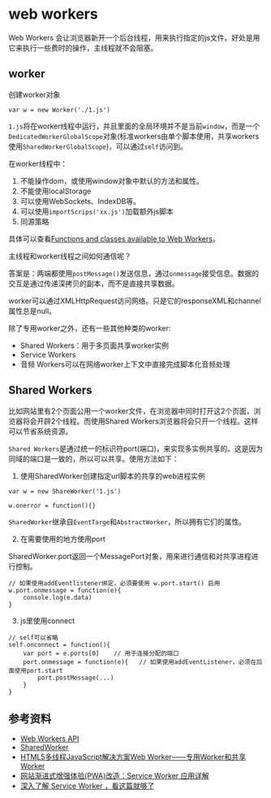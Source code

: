 
# web workers

Web Workers 会让浏览器新开一个后台线程，用来执行指定的js文件。好处是用它来执行一些费时的操作，主线程就不会阻塞。

## worker

创建worker对象

```
var w = new Worker('./1.js')
```

`1.js`将在worker线程中运行，并且里面的全局环境并不是当前`window`，而是一个`DedicatedWorkerGlobalScope`对象(标准workers由单个脚本使用，共享workers使用`SharedWorkerGlobalScope`)，可以通过`self`访问到。

在worker线程中：
1. 不能操作dom，或使用window对象中默认的方法和属性。
2. 不能使用localStorage
3. 可以使用WebSockets、IndexDB等。
4. 可以使用`importScrips('xx.js')`加载额外js脚本
5. 同源策略

具体可以查看[Functions and classes available to Web Workers](https://developer.mozilla.org/en-US/docs/Web/API/Web_Workers_API/Functions_and_classes_available_to_workers)。

主线程和worker线程之间如何通信呢？

答案是：两端都使用`postMessage()`发送信息，通过`onmessage`接受信息。数据的交互是通过传递深拷贝的副本，而不是直接共享数据。

worker可以通过XMLHttpRequest访问网络。只是它的responseXML和channel属性总是null。

除了专用worker之外，还有一些其他种类的worker:

- Shared Workers：用于多页面共享worker实例
- Service Workers
- 音频 Workers可以在网络worker上下文中直接完成脚本化音频处理

## Shared Workers

比如网站里有2个页面公用一个worker文件，在浏览器中同时打开这2个页面，浏览器将会开辟2个线程。而使用Shared Workers浏览器将会只开一个线程。这样可以节省系统资源。

`Shared Workers`是通过统一的标识符port(端口)，来实现多实例共享的。这是因为同域的端口是一致的，所以可以共享。使用方法如下：

1. 使用SharedWorker创建指定url脚本的共享的web进程实例

```
var w = new ShareWorker('1.js')

w.onerror = function(){}
```

`SharedWorker`继承自`EventTarge`和`AbstractWorker`，所以拥有它们的属性。

2. 在需要使用的地方使用port

SharedWorker.port返回一个MessagePort对象，用来进行通信和对共享进程进行控制。

```
// 如果使用addEventlistener绑定，必须要使用 w.port.start() 启用
w.port.onmessage = function(e){
    console.log(e.data)
}
```

3. js里使用connect

```
// self可以省略
self.onconnect = function(){
    var port = e.ports[0]    // 用于连接分配的端口
    port.onmessage = function(e){   // 如果使用addEventListener，必须在后面使用port.start
        port.postMessage(...)
    }
}
```

## 参考资料

- [Web Workers API](https://developer.mozilla.org/zh-CN/docs/Web/API/Web_Workers_API)
- [SharedWorker](https://developer.mozilla.org/zh-CN/docs/Web/API/SharedWorker)
- [HTML5多线程JavaScript解决方案Web Worker——专用Worker和共享Worker](http://blog.csdn.net/q1056843325/article/details/58642617)
- [网站渐进式增强体验(PWA)改造：Service Worker 应用详解](https://lzw.me/a/pwa-service-worker.html#1%20%E4%BB%80%E4%B9%88%E6%98%AF%20Service%20Worker)
- [深入了解 Service Worker ，看这篇就够了](https://zhuanlan.zhihu.com/p/27264234)